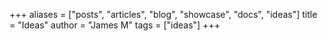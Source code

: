 +++
aliases = ["posts", "articles", "blog", "showcase", "docs", "ideas"]
title = "Ideas"
author = "James M"
tags = ["ideas"]
+++
